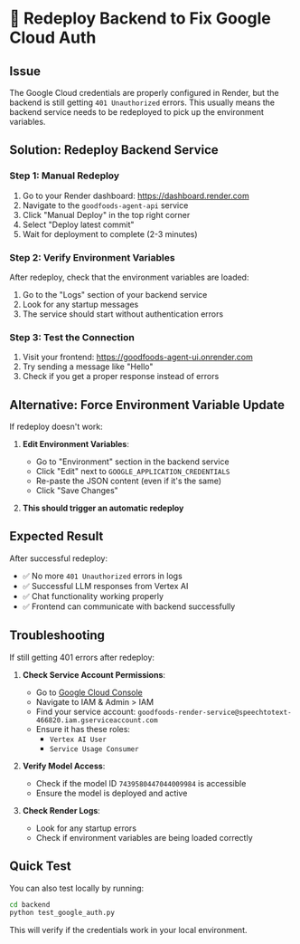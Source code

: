 # 🔄 Redeploy Backend to Fix Google Cloud Auth

## Issue
The Google Cloud credentials are properly configured in Render, but the backend is still getting `401 Unauthorized` errors. This usually means the backend service needs to be redeployed to pick up the environment variables.

## Solution: Redeploy Backend Service

### Step 1: Manual Redeploy
1. Go to your Render dashboard: https://dashboard.render.com
2. Navigate to the `goodfoods-agent-api` service
3. Click "Manual Deploy" in the top right corner
4. Select "Deploy latest commit"
5. Wait for deployment to complete (2-3 minutes)

### Step 2: Verify Environment Variables
After redeploy, check that the environment variables are loaded:
1. Go to the "Logs" section of your backend service
2. Look for any startup messages
3. The service should start without authentication errors

### Step 3: Test the Connection
1. Visit your frontend: https://goodfoods-agent-ui.onrender.com
2. Try sending a message like "Hello"
3. Check if you get a proper response instead of errors

## Alternative: Force Environment Variable Update
If redeploy doesn't work:

1. **Edit Environment Variables**:
   - Go to "Environment" section in the backend service
   - Click "Edit" next to `GOOGLE_APPLICATION_CREDENTIALS`
   - Re-paste the JSON content (even if it's the same)
   - Click "Save Changes"

2. **This should trigger an automatic redeploy**

## Expected Result
After successful redeploy:
- ✅ No more `401 Unauthorized` errors in logs
- ✅ Successful LLM responses from Vertex AI
- ✅ Chat functionality working properly
- ✅ Frontend can communicate with backend successfully

## Troubleshooting
If still getting 401 errors after redeploy:

1. **Check Service Account Permissions**:
   - Go to [Google Cloud Console](https://console.cloud.google.com)
   - Navigate to IAM & Admin > IAM
   - Find your service account: `goodfoods-render-service@speechtotext-466820.iam.gserviceaccount.com`
   - Ensure it has these roles:
     - `Vertex AI User`
     - `Service Usage Consumer`

2. **Verify Model Access**:
   - Check if the model ID `7439580447044009984` is accessible
   - Ensure the model is deployed and active

3. **Check Render Logs**:
   - Look for any startup errors
   - Check if environment variables are being loaded correctly

## Quick Test
You can also test locally by running:
```bash
cd backend
python test_google_auth.py
```

This will verify if the credentials work in your local environment. 